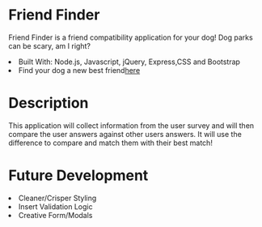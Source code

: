 # Friend Finder

Friend Finder is a friend compatibility application for your dog! Dog parks can be scary, am I right?

<li>Built With: Node.js, Javascript, jQuery, Express,CSS and Bootstrap</li>
<li>Find your dog a new best friend<a href="https://limitless-cove-86829.herokuapp.com/">here</a></li>

# Description

This application will collect information from the user survey and will then compare the user answers against other users answers. It will use the difference to compare and match them with their best match!

# Future Development

<li>Cleaner/Crisper Styling</li>
<li>Insert Validation Logic</li>
<li>Creative Form/Modals</li>

